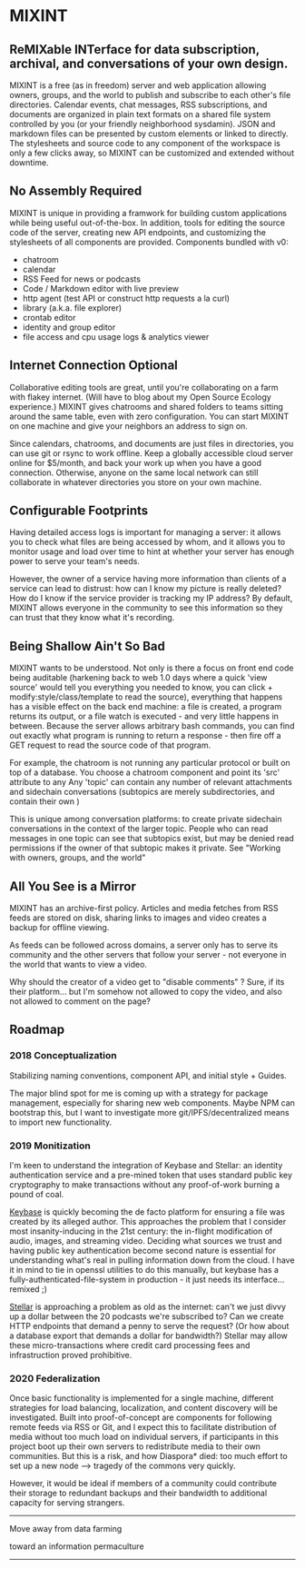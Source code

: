 # MIXINT
## ReMIXable INTerface for data subscription, archival, and conversations of your own design.

MIXINT is a free (as in freedom) server and web application allowing owners, groups, and the world to publish and subscribe to each other's file directories. Calendar events, chat messages, RSS subscriptions, and documents are organized in plain text formats on a shared file system controlled by you (or your friendly neighborhood sysdamin). JSON and markdown files can be presented by custom elements or linked to directly. The stylesheets and source code to any component of the workspace is only a few clicks away, so MIXINT can be customized and extended without downtime. 

## No Assembly Required
MIXINT is unique in providing a framwork for building custom applications while being useful out-of-the-box. In addition, tools for editing the source code of the server, creating new API endpoints, and customizing the stylesheets of all components are provided. Components bundled with v0:

- chatroom
- calendar
- RSS Feed for news or podcasts
- Code / Markdown editor with live preview
- http agent (test API or construct http requests a la curl)
- library (a.k.a. file explorer)
- crontab editor
- identity and group editor
- file access and cpu usage logs & analytics viewer


## Internet Connection Optional
Collaborative editing tools are great, until you're collaborating on a farm with flakey internet. (Will have to blog about my Open Source Ecology experience.) MIXINT gives chatrooms and shared folders to teams sitting around the same table, even with zero configuration. You can start MIXINT on one machine and give your neighbors an address to sign on. 

Since calendars, chatrooms, and documents are just files in directories, you can use git or rsync to work offline. Keep a globally accessible cloud server online for $5/month, and back your work up when you have a good connection. Otherwise, anyone on the same local network can still collaborate in whatever directories you store on your own machine.

## Configurable Footprints
Having detailed access logs is important for managing a server: it allows you to check what files are being accessed by whom, and it allows you to monitor usage and load over time to hint at whether your server has enough power to serve your team's needs.

However, the owner of a service having more information than clients of a service can lead to distrust: how can I know my picture is really deleted? How do I know if the service provider is tracking my IP address? By default, MIXINT allows everyone in the community to see this information so they can trust that they know what it's recording.

## Being Shallow Ain't So Bad
MIXINT wants to be understood. Not only is there a focus on front end code being auditable (harkening back to web 1.0 days where a quick 'view source' would tell you everything you needed to know, you can click + modify:style/class/template to read the source), everything that happens has a visible effect on the back end machine: a file is created, a program returns its output, or a file watch is executed - and very little  happens in between. Because the server allows arbitrary bash commands, you can find out exactly what program is running to return a response - then fire off a GET request to read the source code of that program. 

For example, the chatroom is not running any particular protocol or built on top of a database. You choose a chatroom component and point its 'src' attribute to any 
Any 'topic' can contain any number of relevant attachments and sidechain conversations (subtopics are merely subdirectories, and contain their own )

This is unique among conversation platforms: to create private sidechain conversations in the context of the larger topic. People who can read messages in one topic can see that subtopics exist, but may be denied read permissions if the owner of that subtopic makes it private. See "Working with owners, groups, and the world"

## All You See is a Mirror
MIXINT has an archive-first policy. Articles and media fetches from RSS feeds are stored on disk, sharing links to images and video creates a backup for offline viewing. 

As feeds can be followed across domains, a server only has to serve its community and the other servers that follow your server - not everyone in the world that wants to view a video.

Why should the creator of a video get to "disable comments" ? Sure, if its their platform... but I'm somehow not allowed to copy the video, and also not allowed to comment on the page? 

## Roadmap

### 2018 Conceptualization

Stabilizing naming conventions, component API, and initial style + Guides.

The major blind spot for me is coming up with a strategy for package management, especially for sharing new web components. Maybe NPM can bootstrap this, but I want to investigate more git/IPFS/decentralized means to import new functionality.

### 2019 Monitization

I'm keen to understand the integration of Keybase and Stellar: an identity authentication service and a pre-mined token that uses standard public key cryptography to make transactions without any proof-of-work burning a pound of coal.

[Keybase](https://keybase.io) is quickly becoming the de facto platform for ensuring a file was created by its alleged author. This approaches the problem that I consider most insanity-inducing in the 21st century: the in-flight modification of audio, images, and streaming video. Deciding what sources we trust and having public key authentication become second nature is essential for understanding what's real in pulling information down from the cloud. I have it in mind to tie in openssl utilities to do this manually, but keybase has a fully-authenticated-file-system in production - it just needs its interface... remixed ;)

[Stellar](https://stellar.org) is approaching a problem as old as the internet: can't we just divvy up a dollar between the 20 podcasts we're subscribed to? Can we create HTTP endpoints that demand a penny to serve the request? (Or how about a database export that demands a dollar for bandwidth?) Stellar may allow these micro-transactions where credit card processing fees and infrastruction proved prohibitive.

### 2020 Federalization

Once basic functionality is implemented for a single machine, different strategies for load balancing, localization, and content discovery will be investigated. Built into proof-of-concept are components for following remote feeds via RSS or Git, and I expect this to facilitate distribution of media without too much load on individual servers, if participants in this project boot up their own servers to redistribute media to their own communities. But this is a risk, and how Diaspora* died: too much effort to set up a new node --> tragedy of the commons very quickly.

However, it would be ideal if members of a community could contribute their storage to redundant backups and their bandwidth to additional capacity for serving strangers.

------

Move away from data farming

toward an information permaculture

------
